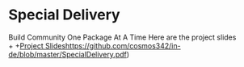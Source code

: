 # Special Delivery
Build Community One Package At A Time
Here are the project slides </br>
+
+[Project Slides](http://superpixel.world)https://github.com/cosmos342/in-de/blob/master/SpecialDelivery.pdf)
